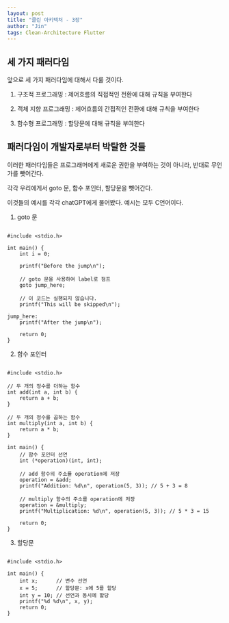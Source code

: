 ```yaml
---
layout: post
title: "클린 아키텍처 - 3장"
author: "Jin"
tags: Clean-Architecture Flutter
---
```


## 세 가지 패러다임

앞으로 세 가지 패러다임에 대해서 다룰 것이다.

1. 구조적 프로그래밍 : 제어흐름의 직접적인 전환에 대해 규칙을 부여한다

2. 객체 지향 프로그래밍 : 제어흐름의 간접적인 전환에 대해 규칙을 부여한다

3. 함수형 프로그래밍 : 할당문에 대해 규칙을 부여한다



## 패러다임이 개발자로부터 박탈한 것들

이러한 패러다임들은 프로그래머에게 새로운 권한을 부여하는 것이 아니라, 반대로 무언가를 뺏어간다.

각각 우리에게서 goto 문, 함수 포인터, 할당문을 뺏어간다.

이것들의 예시를 각각 chatGPT에게 물어봤다. 예시는 모두 C언어이다.


1. goto 문

```

#include <stdio.h>

int main() {
    int i = 0;

    printf("Before the jump\n");

    // goto 문을 사용하여 label로 점프
    goto jump_here;

    // 이 코드는 실행되지 않습니다.
    printf("This will be skipped\n");

jump_here:
    printf("After the jump\n");

    return 0;
}

```

2. 함수 포인터

```

#include <stdio.h>

// 두 개의 정수를 더하는 함수
int add(int a, int b) {
    return a + b;
}

// 두 개의 정수를 곱하는 함수
int multiply(int a, int b) {
    return a * b;
}

int main() {
    // 함수 포인터 선언
    int (*operation)(int, int);

    // add 함수의 주소를 operation에 저장
    operation = &add;
    printf("Addition: %d\n", operation(5, 3)); // 5 + 3 = 8

    // multiply 함수의 주소를 operation에 저장
    operation = &multiply;
    printf("Multiplication: %d\n", operation(5, 3)); // 5 * 3 = 15

    return 0;
}

```

3. 할당문

```

#include <stdio.h>

int main() {
    int x;      // 변수 선언
    x = 5;      // 할당문: x에 5를 할당
    int y = 10; // 선언과 동시에 할당
    printf("%d %d\n", x, y);
    return 0;
}

```